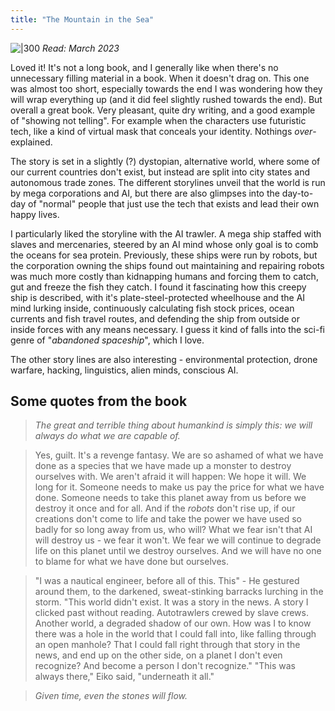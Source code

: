 ```yaml
---
title: "The Mountain in the Sea"
---
```

![|300](cover.jpg)
_Read: March 2023_

Loved it! It's not a long book, and I generally like when there's no unnecessary filling material in a book. When it doesn't drag on. This one was almost too short, especially towards the end I was wondering how they will wrap everything up (and it did feel slightly rushed towards the end). But overall a great book. Very pleasant, quite dry writing, and a good example of "showing not telling". For example when the characters use futuristic tech, like a kind of virtual mask that conceals your identity. Nothings _over_-explained. 

The story is set in a slightly (?) dystopian, alternative world, where some of our current countries don't exist, but instead are split into city states and autonomous trade zones. The different storylines unveil that the world is run by mega corporations and AI, but there are also glimpses into the day-to-day of "normal" people that just use the tech that exists and lead their own happy lives.  

I particularly liked the storyline with the AI trawler. A mega ship staffed with slaves and mercenaries, steered by an AI mind whose only goal is to comb the oceans for sea protein. Previously, these ships were run by robots, but the corporation owning the ships found out maintaining and repairing robots was much more costly than kidnapping humans and forcing them to catch, gut and freeze the fish they catch. I found it fascinating how this creepy ship is described, with it's plate-steel-protected wheelhouse and the AI mind lurking inside, continuously calculating fish stock prices, ocean currents and fish travel routes, and defending the ship from outside or inside forces with any means necessary. I guess it kind of falls into the sci-fi genre of "_abandoned spaceship_", which I love. 

The other story lines are also interesting - environmental protection, drone warfare, hacking, linguistics, alien minds, conscious AI. 

## Some quotes from the book

> _The great and terrible thing about humankind is simply this: we will always do what we are capable of._

> Yes, guilt. It's a revenge fantasy. We are so ashamed of what we have done as a species that we have made up a monster to destroy ourselves with. We aren't afraid it will happen: We hope it will. We long for it. Someone needs to make us pay the price for what we have done. Someone needs to take this planet away from us before we destroy it once and for all. And if the _robots_ don't rise up, if our creations don't come to life and take the power we have used so badly for so long away from us, who will? What we fear isn't that AI will destroy us - we fear it won't. We fear we will continue to degrade life on this planet until we destroy ourselves. And we will have no one to blame for what we have done but ourselves. 

> "I was a nautical engineer, before all of this. This" - He gestured around them, to the darkened, sweat-stinking barracks lurching in the storm. "This world didn't exist. It was a story in the news. A story I clicked past without reading. Autotrawlers crewed by slave crews. Another world, a degraded shadow of our own. How was I to know there was a hole in the world that I could fall into, like falling through an open manhole? That I could fall right through that story in the news, and end up on the other side, on a planet I don't even recognize? And become a person I don't recognize." "This was always there," Eiko said, "underneath it all."

> _Given time, even the stones will flow._